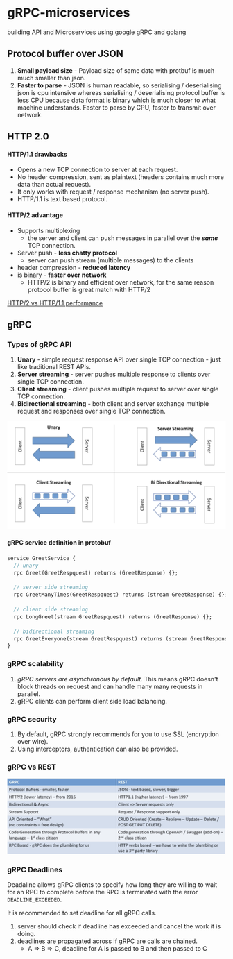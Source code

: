 # gRPC-microservices
building API and Microservices using google gRPC and golang


## Protocol buffer over JSON

1. **Small payload size** - Payload size of same data with protbuf is much much smaller than json.
2. **Faster to parse** - JSON is human readable, so serialising / deserialising json is cpu intensive whereas serialising / deserialising protocol buffer is less CPU because data format is binary which is much closer to what machine understands. Faster to parse by CPU, faster to transmit over network.


## HTTP 2.0

#### HTTP/1.1 drawbacks
* Opens a new TCP connection to server at each request.
* No header compression, sent as plaintext (headers contains much more data than actual request).
* It only works with request / response mechanism (no server push).
* HTTP/1.1 is text based protocol.

####  HTTP/2 advantage
* Supports multiplexing
  * the server and client can push messages in parallel over the **_same_** TCP connection.
* Server push - **less chatty protocol**
  * server can push stream (multiple messages) to the clients
* header compression -  **reduced latency**
* is binary  - **faster over network**
  * HTTP/2 is binary and efficient over network, for the same reason protocol buffer is great match with HTTP/2

[HTTP/2 vs HTTP/1.1 performance](https://imagekit.io/demo/http2-vs-http1)

## gRPC

### Types of gRPC API

1. **Unary** - simple request response API over single TCP connection - just like traditional REST APIs.
2. **Server streaming** - server pushes multiple response to clients over single TCP connection.
3. **Client streaming** - client pushes multiple request to server over single TCP connection.
4. **Bidirectional streaming** - both client and server exchange multiple request and responses over single TCP connection.

![types of gRPC APIs](./images/gRPC-api-types.png)

#### gRPC service definition in protobuf

```protobuf
service GreetService {
  // unary
  rpc Greet(GreetRespquest) returns (GreetResponse) {};

  // server side streaming
  rpc GreetManyTimes(GreetRespquest) returns (stream GreetResponse) {};

  // client side streaming
  rpc LongGreet(stream GreetRespquest) returns (GreetResponse) {};

  // bidirectional streaming
  rpc GreetEveryone(stream GreetRespquest) returns (stream GreetResponse) {};
}
```

### gRPC scalability
1. _gRPC servers are asynchronous by default._ This means gRPC doesn't block threads on request and can handle many many requests in parallel.
2. gRPC clients can perform client side load balancing.

### gRPC security
1. By default, gRPC strongly recommends for you to use SSL (encryption over wire).
2. Using interceptors, authentication can also be provided.

### gRPC vs REST

![gRPC vs REST](./images/grpc-rest.png)


### gRPC Deadlines
Deadaline allows gRPC clients to specify how long they are willing to wait for an RPC to complete before the RPC is terminated with the error `DEADLINE_EXCEEDED`.

It is recommended to set deadline for all gRPC calls.

1. server should check if deadline has exceeded and cancel the work it is doing.
2. deadlines are propagated across if gRPC are calls are chained.
    * A => B => C, deadline for A is passed to B and then passed to C
